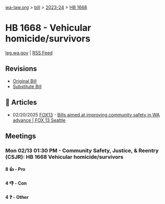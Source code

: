 [wa-law.org](/) > [bill](/bill/) > [2023-24](/bill/2023-24/) > [HB 1668](/bill/2023-24/hb/1668/)

# HB 1668 - Vehicular homicide/survivors
[leg.wa.gov](https://app.leg.wa.gov/billsummary?BillNumber=1668&Year=2023&Initiative=false) | [RSS Feed](./rss.xml)

## Revisions
* [Original Bill](1/)
* [Substitute Bill](S/)

## 📰 Articles
* 02/20/2025 [FOX13](/org/fox13/) - [Bills aimed at improving community safety in WA advance | FOX 13 Seattle](https://www.fox13seattle.com/news/bills-improving-community-safety-wa#:~:text=House%20Bill%201668)

## Meetings
### Mon 02/13 01:30 PM - Community Safety, Justice, & Reentry (CSJR): HB 1668 Vehicular homicide/survivors
#### 8 👍 - Pro

#### 4 👎 - Con

#### 4 ❓ - Other
